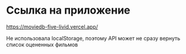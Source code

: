 # Ссылка на приложение

https://moviedb-five-livid.vercel.app/

Не использовала localStorage, поэтому API может не сразу вернуть список оцененных фильмов
